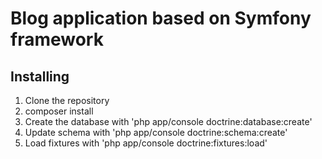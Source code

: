 Blog application based on Symfony framework
========================

## Installing

 1. Clone the repository
 2. composer install
 3. Create the database with 'php app/console doctrine:database:create'
 4. Update schema with 'php app/console doctrine:schema:create'
 5. Load fixtures with 'php app/console doctrine:fixtures:load'
